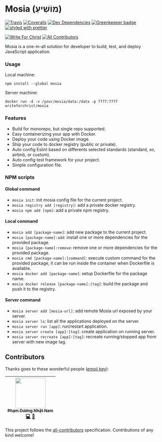# Mosia (מוֹשִׁיעַ)

[![Travis](https://img.shields.io/travis/write-for-CHRIST/mosia.svg)](https://travis-ci.org/write-for-CHRIST/mosia)
[![Coveralls](https://img.shields.io/coveralls/write-for-CHRIST/mosia.svg)](https://coveralls.io/github/write-for-CHRIST/mosia)
[![Dev Dependencies](https://david-dm.org/write-for-CHRIST/mosia/dev-status.svg)](https://david-dm.org/write-for-CHRIST/mosia?type=dev)
[![Greenkeeper badge](https://badges.greenkeeper.io/write-for-CHRIST/mosia.svg)](https://greenkeeper.io/)
[![styled with prettier](https://img.shields.io/badge/styled_with-prettier-ff69b4.svg)](https://github.com/prettier/prettier)

[![Write For Christ](https://img.shields.io/badge/Write%20For-Christ-green.svg)](http://writeforchrist.org)
[![All Contributors](https://img.shields.io/badge/all_contributors-1-orange.svg)](#contributors)

Mosia is a one-in-all solution for developer to build, test, and deploy JavaScript application.

### Usage

Local machine:
```
npm install --global mosia
```

Server machine:
```
docker run -d -v /your/mosia/data:/data -p 7777:7777 writeforchrist/mosia
```

### Features

 - Build for monorepo, but single repo supported.
 - Easy containerizing your app with Docker.
 - Deploy your code using Docker image.
 - Ship your code to docker registry (public or private).
 - Auto config Eslint based on differents selected standards (standard, xo, airbnb, or custom).
 - Auto config test framework for your project.
 - Simple configuration file.
 
### NPM scripts

#### Global command
 - `mosia init`: init mosia config file for the current project.
 - `mosia registry add [registry]`: add a private docker registry.
 - `mosia npm add [npm]`: add a private npm registry.

#### Local command
 - `mosia add [package-name]`: add new package to the current project.
 - `mosia [package-name]:add`: install one or more dependencies for the provided package.
 - `mosia [package-name]:remove`: remove one or more dependencies for the provided package.
 - `mosia cmd [package-name]:[command]`: execute custom command for the provided package, it can be run inside the container when Dockerfile is available.
 - `mosia docker add [package-name]`: setup Dockerfile for the package name.
 - `mosia docker release [package-name]:[tag]`: build the package and push it to the registry.

#### Server command
 - `mosia server add [mosia-url]`: add remote Mosia url exposed by your server.
 - `mosia server ls`: list all the applications deployed on the server.
 - `mosia server run [app]`: run/restart application.
 - `mosia server create [app]:[tag]`: create application on running server.
 - `mosia server recreate [app]:[tag]`: recreate running/stopped app from server with new image tag.
## Contributors

Thanks goes to these wonderful people ([emoji key](https://github.com/kentcdodds/all-contributors#emoji-key)):

<!-- ALL-CONTRIBUTORS-LIST:START - Do not remove or modify this section -->
<!-- prettier-ignore -->
| [<img src="https://avatars3.githubusercontent.com/u/26531658?v=4" width="100px;"/><br /><sub><b>Phạm Dương Nhật Nam</b></sub>](http://writeforchrist.org)<br />[💻](https://github.com/write-for-CHRIST/mosia/commits?author=nampdn "Code") [📖](https://github.com/write-for-CHRIST/mosia/commits?author=nampdn "Documentation") |
| :---: |
<!-- ALL-CONTRIBUTORS-LIST:END -->

This project follows the [all-contributors](https://github.com/kentcdodds/all-contributors) specification. Contributions of any kind welcome!